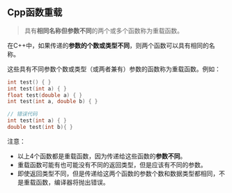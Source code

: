 ## Cpp函数重载
> 具有**相同名称但参数不同**的两个或多个函数称为重载函数。


在C++中，如果传递的**参数的个数或类型不同**，则两个函数可以具有相同的名称。

这些具有不同参数个数或类型（或两者兼有）参数的函数称为重载函数。例如：
```cpp
int test() { }
int test(int a) { }
float test(double a) { }
int test(int a, double b) { }

// 错误代码
int test(int a) { }
double test(int b){ }
```

注意：
+ 以上4个函数都是重载函数，因为传递给这些函数的**参数不同**。
+ 重载函数可能有也可能没有不同的返回类型，但是应该有不同的参数。
+ 即使返回类型不同，但是传递给这两个函数的参数个数和数据类型都相同，不是重载函数，编译器将抛出错误。


